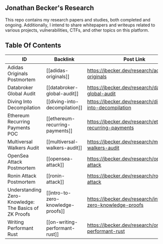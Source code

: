 ## Jonathan Becker's Research

This repo contains my research papers and studies, both completed and ongoing. Additionally, I intend to share whitepapers and writeups related to various projects, vulnerabilities, CTFs, and other topics on this platform.

## Table Of Contents

| ID                                                    | Backlink                           | Post Link                                                   |
| ----------------------------------------------------- | ---------------------------------- | ----------------------------------------------------------- |
| Adidas Originals Postmortem                           | [[adidas-originals]]               | https://jbecker.dev/research/adidas-originals               |
| Databroker Global Audit                               | [[databroker-global-audit]]        | https://jbecker.dev/research/databroker-global-audit        |
| Diving Into Decompilation                             | [[diving-into-decompilation]]      | https://jbecker.dev/research/diving-into-decompilation      |
| Ethereum Recurring Payments POC                       | [[ethereum-recurring-payments]]    | https://jbecker.dev/research/ethereum-recurring-payments    |
| Multiversal Walkers Audit                             | [[multiversal-walkers-audit]]      | https://jbecker.dev/research/multiversal-walkers-audit      |
| OpenSea Attack Postmortem                             | [[opensea-attack]]                 | https://jbecker.dev/research/opensea-attack                 |
| Ronin Attack Postmortem                               | [[ronin-attack]]                   | https://jbecker.dev/research/ronin-attack                   |
| Understanding Zero-Knowledge: The Basics of ZK Proofs | [[intro-to-zero-knowledge-proofs]] | https://jbecker.dev/research/intro-to-zero-knowledge-proofs |
| Writing Performant Rust                               | [[on-writing-performant-rust]]     | https://jbecker.dev/research/on-writing-performant-rust     |